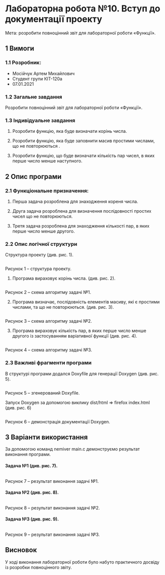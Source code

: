 # Лабораторна робота №10. Вступ до документації проекту

Мета: розробити повноцінний звіт для лабораторної роботи «Функції». 

## 1 Вимоги

### 1.1 Розробник:

- Мосійчук Артем Михайлович
- Студент групи КІТ-120а
- 07.01.2021

### 1.2 Загальне завдання

Розробити повноцінний звіт для лабораторної роботи «Функції». 

### 1.3 Індивідуальне завдання

1. Розробити функцію, яка буде визначати корінь числа.

2. Розробити функцію, яка буде заповнити масив простими числами, що не повторюються . 

3. Розробити функцію, що буде визначати кількість пар чисел, в яких перше число менше наступного.



## 2 Опис програми

### 2.1 Функціональне призначення:

1. Перша задача розроблена для знаходження кореня числа. 

2. Друга задача розроблена для визначення послідовності простих чисел що не повторюються. 

3. Третя задача розроблена для знаходження кількості пар, в яких перше число менше другого. 

### 2.2 Опис логічної структури 

Структура проекту (див. рис. 1). 

![]()

Рисунок 1 – структура проекту.


1. Програма вираховує корінь числа.  (див. рис. 2). 

![]()

Рисунок 2 – схема алгоритму задачі №1.

2. Програма визначає, послідовність елементів масиву, які є простими числами, та що не повторюються. (див. рис. 3). 

![]()

Рисунок 3 – схема алгоритму задачі №2.


3. Програма вираховує кількість пар, в яких перше число менше другого із застосуванням варіативної функції  (див. рис. 4). 

![]()

Рисунок 4 – схема алгоритму задачі №3.

### 2.3 Важливі фрагменти програми

В структурі програми додался Doxyfile для генерації Doxygen (див. рис. 5). 

![]()

Рисунок 5 – згенерований Doxyfile. 

Запуск Doxygen за допомогою виклику dist/html => firefox index.html (див. рис. 6)

![]()

Рисунок 6 – демонстрація документації Doxygen. 


## 3 Варіанти використання

За допомогою команд nemiver main.c демонструємо результат виконання програми. 


#### Задача №1 (див. рис. 7). 

![]()

Рисунок 7  – результат виконання задачі №1.

#### Задача №2 (див. рис. 8). 

![]()

Рисунок 8 – результат виконання задачі №2.

#### Задача №3 (див. рис. 9). 

![]()

Рисунок 9  – результат виконання задачі №3.



## Висновок

У ході виконання лабораторної роботи було набуто практичного досвіду із розробки повноцінного звіту.
